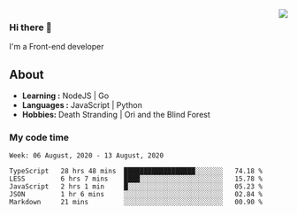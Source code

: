<img align='right' src="https://github-readme-stats.vercel.app/api?username=strugglebak&show_icons=true">

### Hi there 👋

I'm a Front-end developer

## About

-  **Learning :** NodeJS | Go
-  **Languages :** JavaScript | Python
-  **Hobbies:** Death Stranding | Ori and the Blind Forest

### My code time

<!--START_SECTION:waka-->
```text
Week: 06 August, 2020 - 13 August, 2020

TypeScript   28 hrs 48 mins  ██████████████████░░░░░░░   74.18 % 
LESS         6 hrs 7 mins    ████░░░░░░░░░░░░░░░░░░░░░   15.78 % 
JavaScript   2 hrs 1 min     █░░░░░░░░░░░░░░░░░░░░░░░░   05.23 % 
JSON         1 hr 6 mins     ░░░░░░░░░░░░░░░░░░░░░░░░░   02.84 % 
Markdown     21 mins         ░░░░░░░░░░░░░░░░░░░░░░░░░   00.90 %
```
<!--END_SECTION:waka-->
